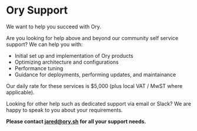 # Ory Support  
 
We want to help you succeed with Ory.  

Are you looking for help above and beyond our community self service support? We can help you with: 
* Initial set up and implementation of Ory products  
* Optimizing architecture and configurations  
* Performance tuning
* Guidance for deployments, performing updates, and maintainance

Our daily rate for these services is $5,000 (plus local VAT / MwST where applicable).  

Looking for other help such as dedicated support via email or Slack? We are happy to speak to you about your requirements.  

**Please contact [jared@ory.sh](mailto:jared@ory.sh?subject=Interested%20in%20Ory%20support%20for%20my%20business&body=Hi%20Jared%2C%0A%0AI%20am%20interested%20in%20speaking%20to%20you%20about%20a%20support%20offering%20for%20my%20business.%20Could%20we%20set%20up%20a%20time%20to%20speak%3F) for all your support needs.**

